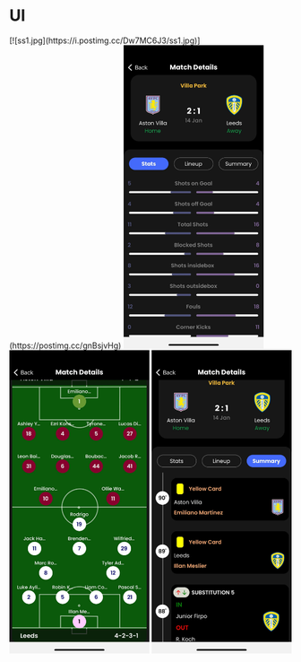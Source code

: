 


# UI 
<div class="row">
      [![ss1.jpg](https://i.postimg.cc/Dw7MC6J3/ss1.jpg)](https://postimg.cc/gnBsjvHg)
      <img src="screenshots/ss2.jpg" width="250">
      <img src="screenshots/ss3.jpg" width="250">
      <img src="screenshots/ss4.jpg" width="250">
</div>
